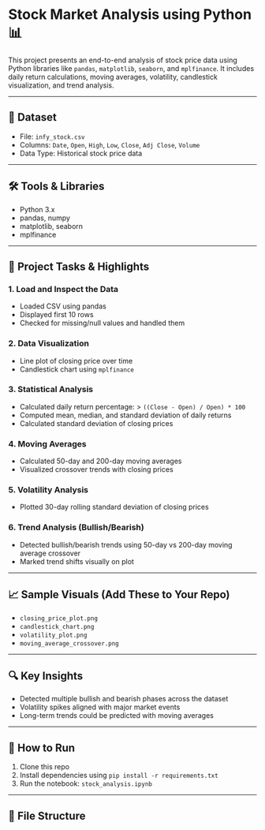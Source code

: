 # Stock Market Analysis using Python 📊

This project presents an end-to-end analysis of stock price data using Python libraries like `pandas`, `matplotlib`, `seaborn`, and `mplfinance`. It includes daily return calculations, moving averages, volatility, candlestick visualization, and trend analysis.

---

## 📁 Dataset
- File: `infy_stock.csv`
- Columns: `Date`, `Open`, `High`, `Low`, `Close`, `Adj Close`, `Volume`
- Data Type: Historical stock price data

---

## 🛠️ Tools & Libraries
- Python 3.x
- pandas, numpy
- matplotlib, seaborn
- mplfinance

---

## 📌 Project Tasks & Highlights

### 1. Load and Inspect the Data
- Loaded CSV using pandas
- Displayed first 10 rows
- Checked for missing/null values and handled them

### 2. Data Visualization
- Line plot of closing price over time
- Candlestick chart using `mplfinance`

### 3. Statistical Analysis
- Calculated daily return percentage:
  \> `((Close - Open) / Open) * 100`
- Computed mean, median, and standard deviation of daily returns
- Calculated standard deviation of closing prices

### 4. Moving Averages
- Calculated 50-day and 200-day moving averages
- Visualized crossover trends with closing prices

### 5. Volatility Analysis
- Plotted 30-day rolling standard deviation of closing prices

### 6. Trend Analysis (Bullish/Bearish)
- Detected bullish/bearish trends using 50-day vs 200-day moving average crossover
- Marked trend shifts visually on plot

---

## 📈 Sample Visuals (Add These to Your Repo)
- `closing_price_plot.png`
- `candlestick_chart.png`
- `volatility_plot.png`
- `moving_average_crossover.png`

---

## 🔍 Key Insights
- Detected multiple bullish and bearish phases across the dataset
- Volatility spikes aligned with major market events
- Long-term trends could be predicted with moving averages

---

## 🚀 How to Run
1. Clone this repo
2. Install dependencies using `pip install -r requirements.txt`
3. Run the notebook: `stock_analysis.ipynb`

---

## 📎 File Structure
